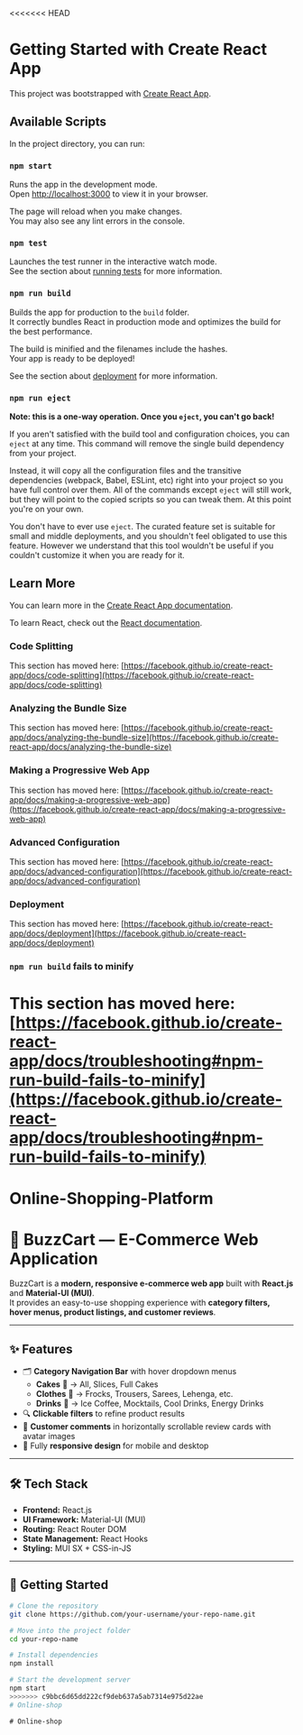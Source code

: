 <<<<<<< HEAD
# Getting Started with Create React App

This project was bootstrapped with [Create React App](https://github.com/facebook/create-react-app).

## Available Scripts

In the project directory, you can run:

### `npm start`

Runs the app in the development mode.\
Open [http://localhost:3000](http://localhost:3000) to view it in your browser.

The page will reload when you make changes.\
You may also see any lint errors in the console.

### `npm test`

Launches the test runner in the interactive watch mode.\
See the section about [running tests](https://facebook.github.io/create-react-app/docs/running-tests) for more information.

### `npm run build`

Builds the app for production to the `build` folder.\
It correctly bundles React in production mode and optimizes the build for the best performance.

The build is minified and the filenames include the hashes.\
Your app is ready to be deployed!

See the section about [deployment](https://facebook.github.io/create-react-app/docs/deployment) for more information.

### `npm run eject`

**Note: this is a one-way operation. Once you `eject`, you can't go back!**

If you aren't satisfied with the build tool and configuration choices, you can `eject` at any time. This command will remove the single build dependency from your project.

Instead, it will copy all the configuration files and the transitive dependencies (webpack, Babel, ESLint, etc) right into your project so you have full control over them. All of the commands except `eject` will still work, but they will point to the copied scripts so you can tweak them. At this point you're on your own.

You don't have to ever use `eject`. The curated feature set is suitable for small and middle deployments, and you shouldn't feel obligated to use this feature. However we understand that this tool wouldn't be useful if you couldn't customize it when you are ready for it.

## Learn More

You can learn more in the [Create React App documentation](https://facebook.github.io/create-react-app/docs/getting-started).

To learn React, check out the [React documentation](https://reactjs.org/).

### Code Splitting

This section has moved here: [https://facebook.github.io/create-react-app/docs/code-splitting](https://facebook.github.io/create-react-app/docs/code-splitting)

### Analyzing the Bundle Size

This section has moved here: [https://facebook.github.io/create-react-app/docs/analyzing-the-bundle-size](https://facebook.github.io/create-react-app/docs/analyzing-the-bundle-size)

### Making a Progressive Web App

This section has moved here: [https://facebook.github.io/create-react-app/docs/making-a-progressive-web-app](https://facebook.github.io/create-react-app/docs/making-a-progressive-web-app)

### Advanced Configuration

This section has moved here: [https://facebook.github.io/create-react-app/docs/advanced-configuration](https://facebook.github.io/create-react-app/docs/advanced-configuration)

### Deployment

This section has moved here: [https://facebook.github.io/create-react-app/docs/deployment](https://facebook.github.io/create-react-app/docs/deployment)

### `npm run build` fails to minify

This section has moved here: [https://facebook.github.io/create-react-app/docs/troubleshooting#npm-run-build-fails-to-minify](https://facebook.github.io/create-react-app/docs/troubleshooting#npm-run-build-fails-to-minify)
=======
# Online-Shopping-Platform
# 🛒 BuzzCart — E-Commerce Web Application

BuzzCart is a **modern, responsive e-commerce web app** built with **React.js** and **Material-UI (MUI)**.  
It provides an easy-to-use shopping experience with **category filters, hover menus, product listings, and customer reviews**.

---

## ✨ Features
- 🗂 **Category Navigation Bar** with hover dropdown menus  
  - **Cakes** 🍰 → All, Slices, Full Cakes  
  - **Clothes** 👗 → Frocks, Trousers, Sarees, Lehenga, etc.  
  - **Drinks** 🥤 → Ice Coffee, Mocktails, Cool Drinks, Energy Drinks  
- 🔍 **Clickable filters** to refine product results  
- 💬 **Customer comments** in horizontally scrollable review cards with avatar images  
- 📱 Fully **responsive design** for mobile and desktop  

---

## 🛠 Tech Stack
- **Frontend:** React.js  
- **UI Framework:** Material-UI (MUI)  
- **Routing:** React Router DOM  
- **State Management:** React Hooks  
- **Styling:** MUI SX + CSS-in-JS  

---

## 🚀 Getting Started
```bash
# Clone the repository
git clone https://github.com/your-username/your-repo-name.git

# Move into the project folder
cd your-repo-name

# Install dependencies
npm install

# Start the development server
npm start
>>>>>>> c9bbc6d65dd222cf9deb637a5ab7314e975d22ae
#   O n l i n e - s h o p  
 #   O n l i n e - s h o p  
 